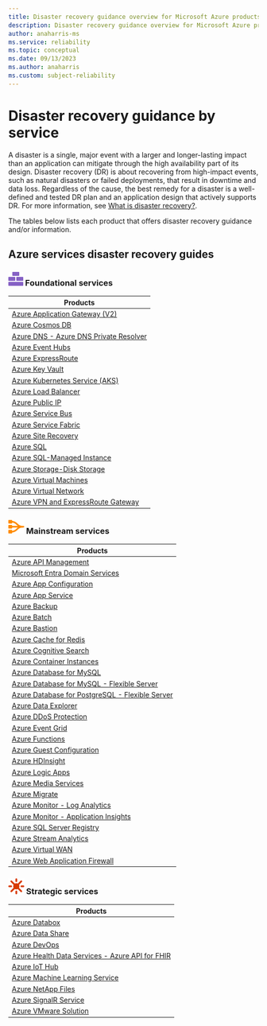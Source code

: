```yaml
---
title: Disaster recovery guidance overview for Microsoft Azure products and services
description: Disaster recovery guidance overview for Microsoft Azure products and services
author: anaharris-ms
ms.service: reliability
ms.topic: conceptual
ms.date: 09/13/2023
ms.author: anaharris
ms.custom: subject-reliability
---
```


# Disaster recovery guidance by service

A disaster is a single, major event with a larger and longer-lasting impact than an application can mitigate through the high availability part of its design. Disaster recovery (DR) is about recovering from high-impact events, such as natural disasters or failed deployments, that result in downtime and data loss. Regardless of the cause, the best remedy for a disaster is a well-defined and tested DR plan and an application design that actively supports DR.  For more information, see [What is disaster recovery?](./disaster-recovery-overview.md).

The tables below lists each product that offers disaster recovery guidance and/or information. 

## Azure services disaster recovery  guides

### ![An icon that signifies this service is foundational.](media/icon-foundational.svg) Foundational services 

| **Products**  | 
| --- | 
| [Azure Application Gateway (V2)](../networking/disaster-recovery-dns-traffic-manager.md) |
| [Azure Cosmos DB](../cosmos-db/how-to-multi-master.md?tabs=api-async) |
| [Azure DNS - Azure DNS Private Resolver](../dns/dns-faq-private.yml#will-azure-private-dns-zones-work-across-azure-regions-) |
| [Azure Event Hubs](../event-hubs/event-hubs-geo-dr.md?s) |
| [Azure ExpressRoute](../expressroute/designing-for-disaster-recovery-with-expressroute-privatepeering.md) |
| [Azure Key Vault](../key-vault/general/disaster-recovery-guidance.md) |
| [Azure Kubernetes Service (AKS)](../aks/operator-best-practices-multi-region.md) |
| [Azure Load Balancer](../load-balancer/tutorial-cross-region-portal.md) |
| [Azure Public IP](../load-balancer/cross-region-overview.md) |
| [Azure Service Bus](../service-bus-messaging/service-bus-geo-dr.md) |
| [Azure Service Fabric](../service-fabric/service-fabric-disaster-recovery.md#availability-of-the-service-fabric-cluster) |
| [Azure Site Recovery](../site-recovery/azure-to-azure-tutorial-enable-replication.md?) |
| [Azure SQL](/azure/azure-sql/database/recovery-using-backups#geo-restore) |
| [Azure SQL-Managed Instance](/azure/azure-sql/database/auto-failover-group-sql-db?tabs=azure-powershell) |
| [Azure Storage-Disk Storage](../virtual-machines/disks-incremental-snapshots.md?tabs=azure-resource-manage.md) |
| [Azure Virtual Machines](reliability-virtual-machines.md#cross-region-disaster-recovery-and-business-continuity) |
| [Azure Virtual Network](../virtual-network/virtual-network-disaster-recovery-guidance.md#business-continuity) |
| [Azure VPN and ExpressRoute Gateway](../vpn-gateway/vpn-gateway-highlyavailable.md?) |


### ![An icon that signifies this service is mainstream.](media/icon-mainstream.svg) Mainstream services 

| **Products**  | 
| --- | 
| [Azure API Management](../api-management/api-management-howto-disaster-recovery-backup-restore.md) |
| [Microsoft Entra Domain Services](../active-directory-domain-services/tutorial-create-replica-set.md) |
| [Azure App Configuration](../azure-app-configuration/concept-disaster-recovery.md?&tabs=core2x)|
| [Azure App Service](reliability-app-service.md#cross-region-disaster-recovery-and-business-continuity)|
| [Azure Backup](reliability-backup.md) |
| [Azure Batch](reliability-batch.md#cross-region-disaster-recovery-and-business-continuity) |
| [Azure Bastion](../bastion/bastion-faq.md?#dr) |
| [Azure Cache for Redis](../azure-cache-for-redis/cache-how-to-geo-replication.md) |
| [Azure Cognitive Search](../search/search-reliability.md) |
| [Azure Container Instances](reliability-containers.md#disaster-recovery) |
| [Azure Database for MySQL](/azure/mysql/single-server/concepts-business-continuity?#recover-from-an-azure-regional-data-center-outage) |
| [Azure Database for MySQL - Flexible Server](/azure/mysql/flexible-server/how-to-restore-server-portal?#geo-restore-to-latest-restore-point) |
| [Azure Database for PostgreSQL - Flexible Server](reliability-postgre-flexible.md#cross-region-disaster-recovery-and-business-continuity) |
| [Azure Data Explorer](/azure/data-explorer/business-continuity-overview) |
| [Azure DDoS Protection](../ddos-protection/ddos-disaster-recovery-guidance.md?#business-continuity) |
| [Azure Event Grid](../event-grid/custom-disaster-recovery.md) |
| [Azure Functions](reliability-functions.md#cross-region-disaster-recovery-and-business-continuity) |
| [Azure Guest Configuration](../governance/policy/concepts/guest-configuration.md?#availability) |
| [Azure HDInsight](reliability-hdinsight.md#cross-region-disaster-recovery-and-business-continuity) |
| [Azure Logic Apps](../logic-apps/business-continuity-disaster-recovery-guidance.md) |
| [Azure Media Services](/azure/media-services/latest/architecture-high-availability-encoding-concept) |
| [Azure Migrate](../migrate/resources-faq.md?#does-azure-migrate-offer-backup-and-disaster-recovery) |
| [Azure Monitor - Log Analytics](../azure-monitor/logs/logs-data-export.md?&tabs=portal#enable-data-export) | 
| [Azure Monitor - Application Insights](../azure-monitor/app/export-telemetry.md#continuous-export-advanced-storage-configuration) |
| [Azure SQL Server Registry](/sql/sql-server/end-of-support/sql-server-extended-security-updates?preserve-view=true&view=sql-server-ver15#configure-regional-redundancy) |
| [Azure Stream Analytics](../stream-analytics/geo-redundancy.md) |
| [Azure Virtual WAN](../expressroute/designing-for-disaster-recovery-with-expressroute-privatepeering.md) |
| [Azure Web Application Firewall](../application-gateway/application-gateway-faq.yml?#how-do-i-achieve-a-disaster-recovery-scenario-across-datacenters-by-using-application-gateway) |
  

### ![An icon that signifies this service is strategic.](media/icon-strategic.svg) Strategic services 

| **Products**  | 
| --- | 
| [Azure Databox](../databox/data-box-disk-faq.yml?#how-can-i-recover-my-data-if-an-entire-region-fails-) |
| [Azure Data Share](../data-share/disaster-recovery.md)|
| [Azure DevOps](/azure/devops/organizations/security/data-protection?view=azure-devops.md&preserve-view=true&#data-availability)|
| [Azure Health Data Services - Azure API for FHIR](../healthcare-apis/azure-api-for-fhir/disaster-recovery.md) |
| [Azure IoT Hub](../iot-hub/iot-hub-ha-dr.md?#disable-disaster-recovery) |
| [Azure Machine Learning Service](../machine-learning/v1/how-to-high-availability-machine-learning.md) |
| [Azure NetApp Files](../azure-netapp-files/cross-region-replication-manage-disaster-recovery.md) |
| [Azure SignalR Service](../azure-signalr/signalr-concept-disaster-recovery.md) |
| [Azure VMware Solution](../azure-vmware/disaster-recovery-for-virtual-machines.md) |
